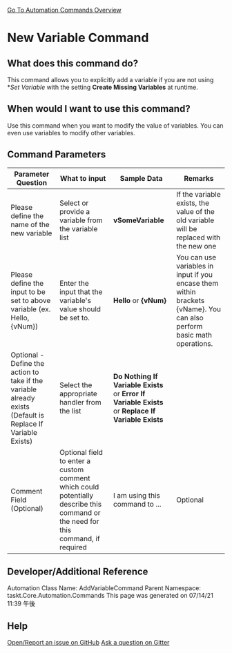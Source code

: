 <!--TITLE: New Variable Command -->
<!-- SUBTITLE: a command in the Variable Commands group. -->
[Go To Automation Commands Overview](/automation-commands.md)


# New Variable Command


## What does this command do?
This command allows you to explicitly add a variable if you are not using **Set Variable* with the setting **Create Missing Variables** at runtime.


## When would I want to use this command?
Use this command when you want to modify the value of variables.  You can even use variables to modify other variables.


## Command Parameters
| Parameter Question   	| What to input  	|  Sample Data 	| Remarks  	|
| ---                    | ---               | ---           | ---       |
|Please define the name of the new variable|Select or provide a variable from the variable list|**vSomeVariable**|If the variable exists, the value of the old variable will be replaced with the new one|
|Please define the input to be set to above variable (ex. Hello, {vNum})|Enter the input that the variable's value should be set to.|**Hello** or **{vNum}**|You can use variables in input if you encase them within brackets {vName}.  You can also perform basic math operations.|
|Optional - Define the action to take if the variable already exists (Default is Replace If Variable Exists)|Select the appropriate handler from the list|**Do Nothing If Variable Exists** or **Error If Variable Exists** or **Replace If Variable Exists**||
|Comment Field (Optional)|Optional field to enter a custom comment which could potentially describe this command or the need for this command, if required|I am using this command to ...|Optional|


## Developer/Additional Reference
Automation Class Name: AddVariableCommand
Parent Namespace: taskt.Core.Automation.Commands
This page was generated on 07/14/21 11:39 午後


## Help
[Open/Report an issue on GitHub](https://github.com/saucepleez/taskt/issues/new)
[Ask a question on Gitter](https://gitter.im/taskt-rpa/Lobby)
